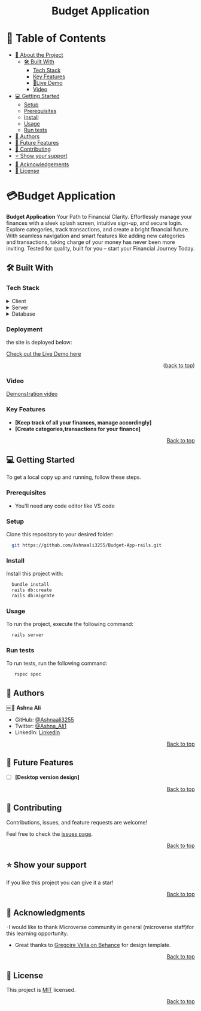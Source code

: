 <a name="readme-top"></a>

<div align="center">

  <h1><b>Budget Application</b></h1>

</div>

<!-- TABLE OF CONTENTS -->

# 📗 Table of Contents

- [📖 About the Project](#about-project)
  - [🛠 Built With](#built-with)
    - [Tech Stack](#tech-stack)
    - [Key Features](#key-features)
    - [🚀Live Demo](#href="https://budget-app-render-jjqs.onrender.com/.)
    - [Video](#href="https://www.loom.com/share/8747306427bb4d94ab932f2dd7c88fbc?sid=cf1b51e3-8804-427e-8889-056a783e906f")
- [💻 Getting Started](#getting-started)
  - [Setup](#setup)
  - [Prerequisites](#prerequisites)
  - [Install](#install)
  - [Usage](#usage)
  - [Run tests](#run-tests)
- [👥 Authors](#authors)
- [🔭 Future Features](#future-features)
- [🤝 Contributing](#contributing)
- [⭐️ Show your support](#support)
- [🙏 Acknowledgements](#acknowledgements)
- [📝 License](#license)

<!-- PROJECT DESCRIPTION -->

# 💳Budget Application <a name="about-project"></a>

**Budget Application** Your Path to Financial Clarity. Effortlessly manage your finances with a sleek splash screen, intuitive sign-up, and secure login. Explore categories, track transactions, and create a bright financial future. With seamless navigation and smart features like adding new categories and transactions, taking charge of your money has never been more inviting. Tested for quality, built for you – start your Financial Journey Today.

## 🛠 Built With <a name="built-with"></a>

### Tech Stack <a name="tech-stack"></a>

<details>
  <summary>Client</summary>
  <ul>
    <li>Ruby on Rails</li>
  </ul>
</details>

<details>
  <summary>Server</summary>
  <ul>
    <li>localhost</li>
  </ul>
</details>

<details>
<summary>Database</summary>
  <ul>
    <li>PostgreSQL</li>
  </ul>
</details>

### Deployment

the site is deployed below:

<a href="https://budget-app-render-jjqs.onrender.com/"> Check out the Live Demo here</a>

<p align="right">(<a href="#readme-top">back to top</a>)</p>

### Video

<a href="https://www.loom.com/share/d057db61590d4b59ac098cbb6433261b?sid=eb8150e6-e9cf-4d54-b8c9-5ff5e36328e1">Demonstration video</a>

<!-- Features -->

### Key Features <a name="key-features"></a>

- **[Keep track of all your finances, manage accordingly]**
- **[Create categories,transactions for your finance]**

<p align="right"><a href="#readme-top">Back to top</a></p>

<!-- GETTING STARTED -->

## 💻 Getting Started <a name="getting-started"></a>

To get a local copy up and running, follow these steps.

### Prerequisites

- You'll need any code editor like VS code

### Setup

Clone this repository to your desired folder:

```sh
  git https://github.com/Ashnaali3255/Budget-App-rails.git
```

### Install

Install this project with:

```sh
  bundle install
  rails db:create
  rails db:migrate
```

### Usage

To run the project, execute the following command:

```sh
  rails server
```

### Run tests

To run tests, run the following command:

```sh
   rspec spec
```

## 👥 Authors <a name="authors"></a>

￼👤 **Ashna Ali**
- GitHub: [@Ashnaali3255](https://github.com/Ashnaali3255)
- Twitter: [@Ashna_Ali1](https://twitter.com/Ashna_Ali1)
- LinkedIn: [LinkedIn](https://www.linkedin.com/in/ashna-ali-342151255/)



<p align="right"><a href="#readme-top">Back to top</a></p>

## 🔭 Future Features <a name="future-features"></a>

- [ ] **[Desktop version design]**

<p align="right"><a href="#readme-top">Back to top</a></p>

<!-- CONTRIBUTING -->

## 🤝 Contributing <a name="contributing"></a>

Contributions, issues, and feature requests are welcome!

Feel free to check the [issues page](https://github.com/Christelle-12/Budget-manager/issues).

<p align="right"><a href="#readme-top">Back to top</a></p>

<!-- SUPPORT -->

## ⭐️ Show your support <a name="support"></a>

If you like this project you can give it a star!

<p align="right"><a href="#readme-top">Back to top</a></p>

<!-- ACKNOWLEDGEMENTS -->

## 🙏 Acknowledgments <a name="acknowledgements"></a>

-I would like to thank Microverse community in general (microverse staff)for this learning opportunity.

- Great thanks to [Gregoire Vella on Behance](https://www.behance.net/gallery/19759151/Snapscan-iOs-design-and-branding?tracking_source=) for design template.

<p align="right"><a href="#readme-top">Back to top</a></p>

<!-- FAQ (optional) -->

## 📝 License <a name="license"></a>

This project is [MIT](./license) licensed.

<p align="right"><a href="#readme-top">Back to top</a></p>